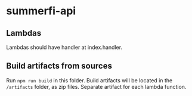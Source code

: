 # summerfi-api

## Lambdas

Lambdas should have handler at index.handler.

## Build artifacts from sources

Run `npm run build` in this folder.
Build artifacts will be located in the `/artifacts` folder, as zip files.
Separate artifact for each lambda function.
